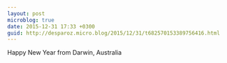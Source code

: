 ```yaml
---
layout: post
microblog: true
date: 2015-12-31 17:33 +0300
guid: http://desparoz.micro.blog/2015/12/31/t682570153389756416.html
---
```

Happy New Year from Darwin, Australia

